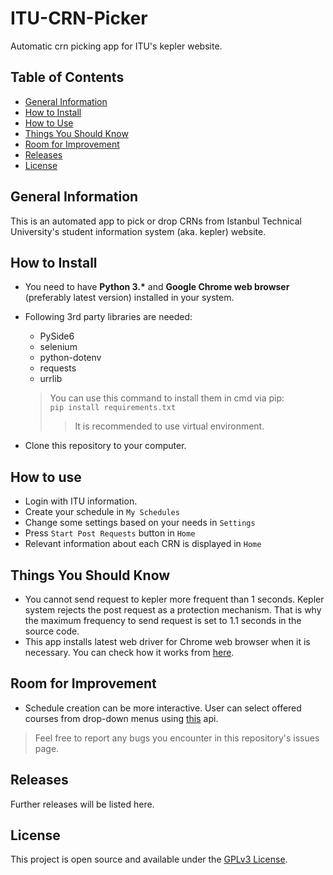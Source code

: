 # ITU-CRN-Picker
Automatic crn picking app for ITU's kepler website.

## Table of Contents
* [General Information](#general-information)
* [How to Install](#how-to-install)
* [How to Use](#how-to-use)
* [Things You Should Know](#things-you-should-know)
* [Room for Improvement](#room-for-improvement)
* [Releases](#releases)
* [License](#license)

## General Information
This is an automated app to pick or drop CRNs from Istanbul Technical University's student information system (aka. kepler) website.

## How to Install
- You need to have **Python 3.\*** and **Google Chrome web browser** (preferably latest version) installed in your system.
- Following 3rd party libraries are needed:
    - PySide6
    - selenium
    - python-dotenv
    - requests
    - urrlib
    > You can use this command to install them in cmd via pip:<br />`pip install requirements.txt`
    >> It is recommended to use virtual environment.
    
- Clone this repository to your computer.

## How to use
- Login with ITU information.
- Create your schedule in `My Schedules`
- Change some settings based on your needs in `Settings`
- Press `Start Post Requests` button in `Home`
- Relevant information about each CRN is displayed in `Home`

## Things You Should Know
- You cannot send request to kepler more frequent than 1 seconds. Kepler system rejects the post request as a protection mechanism. That is why the maximum frequency to send request is set to 1.1 seconds in the source code.
- This app installs latest web driver for Chrome web browser when it is necessary. You can check how it works from [here](https://github.com/SergeyPirogov/webdriver_manager).

## Room for Improvement
- Schedule creation can be more interactive. User can select offered courses from drop-down menus using [this](https://github.com/itu-helper/data-updater) api.

> Feel free to report any bugs you encounter in this repository's issues page.

## Releases

Further releases will be listed here.

## License
This project is open source and available under the [GPLv3 License](./LICENSE).